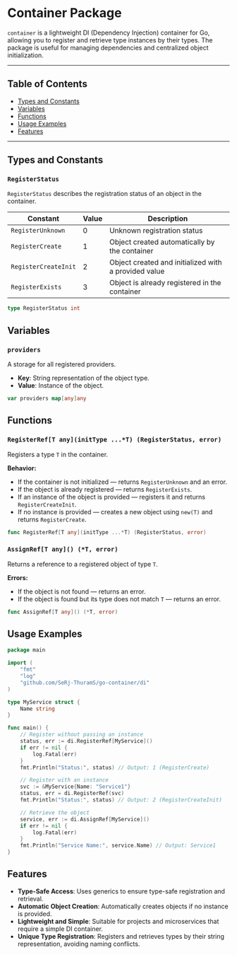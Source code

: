 # Container Package

`container` is a lightweight DI (Dependency Injection) container for Go, allowing you to register and retrieve type instances by their types. The package is useful for managing dependencies and centralized object initialization.

---

## Table of Contents

- [Types and Constants](#types-and-constants)
- [Variables](#variables)
- [Functions](#functions)
- [Usage Examples](#usage-examples)
- [Features](#features)

---

## Types and Constants

### `RegisterStatus`

`RegisterStatus` describes the registration status of an object in the container.

| Constant             | Value | Description |
|---------------------|-------|-------------|
| `RegisterUnknown`    | 0     | Unknown registration status |
| `RegisterCreate`     | 1     | Object created automatically by the container |
| `RegisterCreateInit` | 2     | Object created and initialized with a provided value |
| `RegisterExists`     | 3     | Object is already registered in the container |

```go
type RegisterStatus int
```

## Variables

### `providers`

A storage for all registered providers.

- **Key**: String representation of the object type.
- **Value**: Instance of the object.

```go
var providers map[any]any
```

## Functions

### `RegisterRef[T any](initType ...*T) (RegisterStatus, error)`

Registers a type `T` in the container.

**Behavior:**

- If the container is not initialized — returns `RegisterUnknown` and an error.
- If the object is already registered — returns `RegisterExists`.
- If an instance of the object is provided — registers it and returns `RegisterCreateInit`.
- If no instance is provided — creates a new object using `new(T)` and returns `RegisterCreate`.

```go
func RegisterRef[T any](initType ...*T) (RegisterStatus, error)
```

### `AssignRef[T any]() (*T, error)`

Returns a reference to a registered object of type `T`.

**Errors:**

- If the object is not found — returns an error.
- If the object is found but its type does not match `T` — returns an error.

```go
func AssignRef[T any]() (*T, error)
```

## Usage Examples

```go
package main

import (
    "fmt"
    "log"
    "github.com/SeRj-ThuramS/go-container/di"
)

type MyService struct {
    Name string
}

func main() {
    // Register without passing an instance
    status, err := di.RegisterRef[MyService]()
    if err != nil {
        log.Fatal(err)
    }
    fmt.Println("Status:", status) // Output: 1 (RegisterCreate)

    // Register with an instance
    svc := &MyService{Name: "Service1"}
    status, err = di.RegisterRef(svc)
    fmt.Println("Status:", status) // Output: 2 (RegisterCreateInit)

    // Retrieve the object
    service, err := di.AssignRef[MyService]()
    if err != nil {
        log.Fatal(err)
    }
    fmt.Println("Service Name:", service.Name) // Output: Service1
}
```

## Features

- **Type-Safe Access**: Uses generics to ensure type-safe registration and retrieval.
- **Automatic Object Creation**: Automatically creates objects if no instance is provided.
- **Lightweight and Simple**: Suitable for projects and microservices that require a simple DI container.
- **Unique Type Registration**: Registers and retrieves types by their string representation, avoiding naming conflicts.
